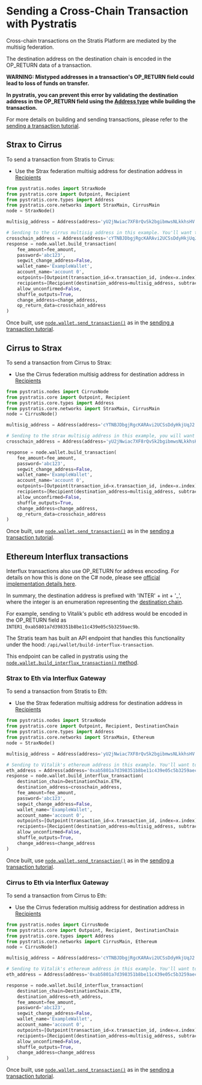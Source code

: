 Sending a Cross-Chain Transaction with Pystratis
================================================
Cross-chain transactions on the Stratis Platform are mediated by the multisig federation. 

The destination address on the destination chain is encoded in the OP_RETURN data of a transaction. 

__WARNING: Mistyped addresses in a transaction's OP_RETURN field could lead to loss of funds on transfer.__ 

__In pystratis, you can prevent this error by validating the destination address in the OP_RETURN field using the [Address type](https://pystratis.readthedocs.io/en/latest/source/pystratis.core.types.html#module-pystratis.core.types.address) while building the transaction.__

For more details on building and sending transactions, please refer to the [sending a transaction tutorial](https://github.com/stratisproject/pyStratis/blob/master/tutorials/SendingTransaction.md). 

## Strax to Cirrus
To send a transaction from Stratis to Cirrus: 
- Use the Strax federation multisig address for destination address in [Recipients](https://pystratis.readthedocs.io/en/latest/source/pystratis.core.html#module-pystratis.core.recipient)
```python
from pystratis.nodes import StraxNode
from pystratis.core import Outpoint, Recipient
from pystratis.core.types import Address
from pystratis.core.networks import StraxMain, CirrusMain
node = StraxNode()

multisig_address = Address(address='yU2jNwiac7XF8rQvSk2bgibmwsNLkkhsHV', network=StraxMain())

# Sending to the cirrus multisig address in this example. You'll want to put your Cirrus address here.
crosschain_address = Address(address='cYTNBJDbgjRgcKARAvi2UCSsDdyHkjUqJ2', network=CirrusMain())
response = node.wallet.build_transaction(
    fee_amount=fee_amount,
    password='abc123',
    segwit_change_address=False,
    wallet_name='ExampleWallet',
    account_name='account 0',
    outpoints=[Outpoint(transaction_id=x.transaction_id, index=x.index) for x in transactions],
    recipients=[Recipient(destination_address=multisig_address, subtraction_fee_from_amount=True, amount=amount_to_send)],
    allow_unconfirmed=False,
    shuffle_outputs=True,
    change_address=change_address,
    op_return_data=crosschain_address
)
```
Once built, use [`node.wallet.send_transaction()`](https://pystratis.readthedocs.io/en/latest/source/pystratis.api.wallet.html#pystratis.api.wallet.Wallet.send_transaction)  as in the [sending a transaction tutorial](https://github.com/stratisproject/pyStratis/blob/master/tutorials/SendingTransaction.md).

## Cirrus to Strax
To send a transaction from Cirrus to Strax: 
- Use the Cirrus federation multisig address for destination address in [Recipients](https://pystratis.readthedocs.io/en/latest/source/pystratis.core.html#module-pystratis.core.recipient)
```python
from pystratis.nodes import CirrusNode
from pystratis.core import Outpoint, Recipient
from pystratis.core.types import Address
from pystratis.core.networks import StraxMain, CirrusMain
node = CirrusNode()

multisig_address = Address(address='cYTNBJDbgjRgcKARAvi2UCSsDdyHkjUqJ2', network=CirrusMain())

# Sending to the strax multisig address in this example, you will want to put your destination Strax address here.
crosschain_address = Address(address='yU2jNwiac7XF8rQvSk2bgibmwsNLkkhsHV', network=StraxMain())

response = node.wallet.build_transaction(
    fee_amount=fee_amount,
    password='abc123',
    segwit_change_address=False,
    wallet_name='ExampleWallet',
    account_name='account 0',
    outpoints=[Outpoint(transaction_id=x.transaction_id, index=x.index) for x in transactions],
    recipients=[Recipient(destination_address=multisig_address, subtraction_fee_from_amount=True, amount=amount_to_send)],
    allow_unconfirmed=False,
    shuffle_outputs=True,
    change_address=change_address,
    op_return_data=crosschain_address
)
```
Once built, use [`node.wallet.send_transaction()`](https://pystratis.readthedocs.io/en/latest/source/pystratis.api.wallet.html#pystratis.api.wallet.Wallet.send_transaction)  as in the [sending a transaction tutorial](https://github.com/stratisproject/pyStratis/blob/master/tutorials/SendingTransaction.md).

## Ethereum Interflux transactions
Interflux transactions also use OP_RETURN for address encoding. For details on how this is done on the C# node, please see [official implementation details here](https://github.com/stratisproject/StratisFullNode/blob/master/src/Stratis.Bitcoin.Features.Wallet/InterFluxOpReturnEncoder.cs).

In summary, the destination address is prefixed with 'INTER' + int + '_', where the integer is an enumeration representing the [destination chain](https://pystratis.readthedocs.io/en/latest/source/pystratis.core.html#module-pystratis.core.destinationchain).

For example, sending to Vitalik's public eth address would be encoded in the OP_RETURN field as `INTER1_0xab5801a7d398351b8be11c439e05c5b3259aec9b`.

The Stratis team has built an API endpoint that handles this functionality under the hood: `/api/wallet/build-interflux-transaction`. 

This endpoint can be called in pystratis using the [`node.wallet.build_interflux_transaction()` method](https://pystratis.readthedocs.io/en/latest/source/pystratis.api.wallet.html#pystratis.api.wallet.Wallet.build_interflux_transaction).

### Strax to Eth via Interflux Gateway
To send a transaction from Stratis to Eth: 
- Use the Strax federation multisig address for destination address in [Recipients](https://pystratis.readthedocs.io/en/latest/source/pystratis.core.html#module-pystratis.core.recipient)
```python
from pystratis.nodes import StraxNode
from pystratis.core import Outpoint, Recipient, DestinationChain
from pystratis.core.types import Address
from pystratis.core.networks import StraxMain, Ethereum
node = StraxNode()

multisig_address = Address(address='yU2jNwiac7XF8rQvSk2bgibmwsNLkkhsHV', network=StraxMain())

# Sending to Vitalik's ethereum address in this example. You'll want to put your Ethereum address here.
eth_address = Address(address='0xab5801a7d398351b8be11c439e05c5b3259aec9b', network=Ethereum())
response = node.wallet.build_interflux_transaction(
    destination_chain=DestinationChain.ETH,
    destination_address=crosschain_address,
    fee_amount=fee_amount,
    password='abc123',
    segwit_change_address=False,
    wallet_name='ExampleWallet',
    account_name='account 0',
    outpoints=[Outpoint(transaction_id=x.transaction_id, index=x.index) for x in transactions],
    recipients=[Recipient(destination_address=multisig_address, subtraction_fee_from_amount=True, amount=amount_to_send)],
    allow_unconfirmed=False,
    shuffle_outputs=True,
    change_address=change_address
)
```
Once built, use [`node.wallet.send_transaction()`](https://pystratis.readthedocs.io/en/latest/source/pystratis.api.wallet.html#pystratis.api.wallet.Wallet.send_transaction) as in the [sending a transaction tutorial](https://github.com/stratisproject/pyStratis/blob/master/tutorials/SendingTransaction.md).
### Cirrus to Eth via Interflux Gateway
To send a transaction from Cirrus to Eth: 
- Use the Cirrus federation multisig address for destination address in [Recipients](https://pystratis.readthedocs.io/en/latest/source/pystratis.core.html#module-pystratis.core.recipient)
```python
from pystratis.nodes import CirrusNode
from pystratis.core import Outpoint, Recipient, DestinationChain
from pystratis.core.types import Address
from pystratis.core.networks import CirrusMain, Ethereum
node = CirrusNode()

multisig_address = Address(address='cYTNBJDbgjRgcKARAvi2UCSsDdyHkjUqJ2', network=CirrusMain())

# Sending to Vitalik's ethereum address in this example. You'll want to put your Ethereum address here.
eth_address = Address(address='0xab5801a7d398351b8be11c439e05c5b3259aec9b', network=Ethereum())

response = node.wallet.build_interflux_transaction(
    destination_chain=DestinationChain.ETH,
    destination_address=eth_address,
    fee_amount=fee_amount,
    password='abc123',
    segwit_change_address=False,
    wallet_name='ExampleWallet',
    account_name='account 0',
    outpoints=[Outpoint(transaction_id=x.transaction_id, index=x.index) for x in transactions],
    recipients=[Recipient(destination_address=multisig_address, subtraction_fee_from_amount=True, amount=amount_to_send)],
    allow_unconfirmed=False,
    shuffle_outputs=True,
    change_address=change_address
)
```
Once built, use [`node.wallet.send_transaction()`](https://pystratis.readthedocs.io/en/latest/source/pystratis.api.wallet.html#pystratis.api.wallet.Wallet.send_transaction)  as in the [sending a transaction tutorial](https://github.com/stratisproject/pyStratis/blob/master/tutorials/SendingTransaction.md).